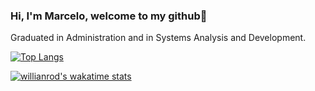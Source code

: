 ### Hi, I'm Marcelo, welcome to my github👋

Graduated in Administration and in Systems Analysis and Development.

[![Top Langs](https://github-readme-stats.vercel.app/api/top-langs/?username=marcelocezario&layout=compact&exclude_repo=ecommerce-php,arquitetura-software,asp-net-up-2018)](https://github.com/marcelocezario/github-readme-stats)

[![willianrod's wakatime stats](https://github-readme-stats.vercel.app/api/wakatime?username=marcelocezario&exclude_repo=ecommerce-php,arquitetura-software,asp-net-up-2018)](https://github.com/anuraghazra/github-readme-stats)

